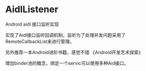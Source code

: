 # AidlListener
Android aidl 接口监听实现

实现了Aidl接口监听回调机制，监听为了处理并发问题采用了RemoteCallbackList来进行管理。

另外推荐一本Android进阶书籍，感觉不错
《Android开发艺术探索》


增加binder池的概念，绑定一个servic可以使用多种Aid接口。
